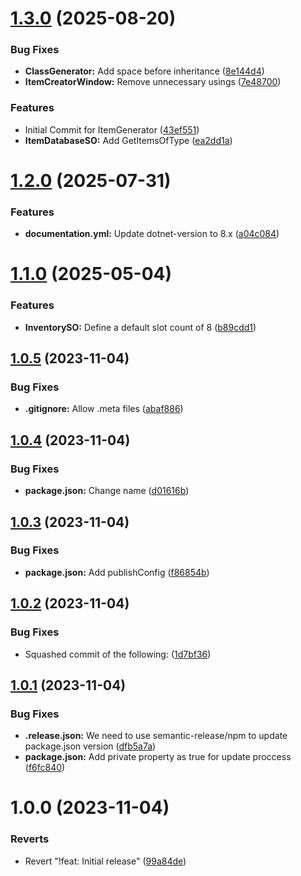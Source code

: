 # [1.3.0](https://github.com/alimertcetin/xiv.filo.inventorysystem/compare/v1.2.0...v1.3.0) (2025-08-20)


### Bug Fixes

* **ClassGenerator:** Add space before inheritance ([8e144d4](https://github.com/alimertcetin/xiv.filo.inventorysystem/commit/8e144d44193979a1a868f05570588d441a863e8d))
* **ItemCreatorWindow:** Remove unnecessary usings ([7e48700](https://github.com/alimertcetin/xiv.filo.inventorysystem/commit/7e4870018c495dc7a195804fba223b06dd4b679d))


### Features

* Initial Commit for ItemGenerator ([43ef551](https://github.com/alimertcetin/xiv.filo.inventorysystem/commit/43ef5511a32dd8bdf45349dec0fb433a27dd54a3))
* **ItemDatabaseSO:** Add GetItemsOfType ([ea2dd1a](https://github.com/alimertcetin/xiv.filo.inventorysystem/commit/ea2dd1ade2e32eb78327182065d8c64922c1dd12))

# [1.2.0](https://github.com/alimertcetin/xiv.filo.inventorysystem/compare/v1.1.0...v1.2.0) (2025-07-31)


### Features

* **documentation.yml:** Update dotnet-version to 8.x ([a04c084](https://github.com/alimertcetin/xiv.filo.inventorysystem/commit/a04c08490080ae02f7536021e3bef92fed38eada))

# [1.1.0](https://github.com/alimertcetin/xiv.filo.inventorysystem/compare/v1.0.5...v1.1.0) (2025-05-04)


### Features

* **InventorySO:** Define a default slot count of 8 ([b89cdd1](https://github.com/alimertcetin/xiv.filo.inventorysystem/commit/b89cdd1809df728a4f21faf1843bddb4dfa4960c))

## [1.0.5](https://github.com/alimertcetin/xiv.filo.inventorysystem/compare/v1.0.4...v1.0.5) (2023-11-04)


### Bug Fixes

* **.gitignore:** Allow .meta files ([abaf886](https://github.com/alimertcetin/xiv.filo.inventorysystem/commit/abaf886d196c7e4c4a68986ed325062d94aef7da))

## [1.0.4](https://github.com/alimertcetin/xiv.filo.inventorysystem/compare/v1.0.3...v1.0.4) (2023-11-04)


### Bug Fixes

* **package.json:** Change name ([d01616b](https://github.com/alimertcetin/xiv.filo.inventorysystem/commit/d01616b090694bb5a6c76707fe2ca2e4707ecfd0))

## [1.0.3](https://github.com/alimertcetin/xiv.filo.inventorysystem/compare/v1.0.2...v1.0.3) (2023-11-04)


### Bug Fixes

* **package.json:** Add publishConfig ([f86854b](https://github.com/alimertcetin/xiv.filo.inventorysystem/commit/f86854b5734909db4402a975f0065acb8e8c02d8))

## [1.0.2](https://github.com/alimertcetin/xiv.filo.inventorysystem/compare/v1.0.1...v1.0.2) (2023-11-04)


### Bug Fixes

* Squashed commit of the following: ([1d7bf36](https://github.com/alimertcetin/xiv.filo.inventorysystem/commit/1d7bf3616a273bc6dd49fb04971806d6d581f8a7))

## [1.0.1](https://github.com/alimertcetin/xiv.filo.inventorysystem/compare/v1.0.0...v1.0.1) (2023-11-04)


### Bug Fixes

* **.release.json:** We need to use semantic-release/npm to update package.json version ([dfb5a7a](https://github.com/alimertcetin/xiv.filo.inventorysystem/commit/dfb5a7ae6a83d271564b25518b8d0a26244c2565))
* **package.json:** Add private property as true for update proccess ([f6fc840](https://github.com/alimertcetin/xiv.filo.inventorysystem/commit/f6fc8400eb09d3f9ed5e604e9479b0fac9ba52ec))

# 1.0.0 (2023-11-04)


### Reverts

* Revert "!feat: Initial release" ([99a84de](https://github.com/alimertcetin/xiv.filo.inventorysystem/commit/99a84de9cbc7eb4b08a446b92a4d3bc5710020ba))
